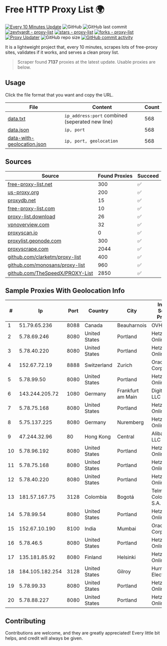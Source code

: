 
# Free HTTP Proxy List 🌍

[![Every 10 Minutes Update](https://github.com/mertguvencli/http-proxy-list/actions/workflows/main.yml/badge.svg?branch=main)](https://github.com/mertguvencli/http-proxy-list/actions/workflows/main.yml)
![GitHub](https://img.shields.io/github/license/mertguvencli/http-proxy-list)
![GitHub last commit](https://img.shields.io/github/last-commit/mertguvencli/http-proxy-list)
[![zevtyardt - proxy-list](https://img.shields.io/static/v1?label=zevtyardt&message=proxy-list&color=blue&logo=github)](https://github.com/zevtyardt/proxy-list "Go to GitHub repo")
[![stars - proxy-list](https://img.shields.io/github/stars/zevtyardt/proxy-list?style=social)](https://github.com/zevtyardt/proxy-list)
[![forks - proxy-list](https://img.shields.io/github/forks/zevtyardt/proxy-list?style=social)](https://github.com/zevtyardt/proxy-list)
[![Proxy Updater](https://github.com/zevtyardt/proxy-list/workflows/Proxy%20Updater/badge.svg)](https://github.com/zevtyardt/proxy-list/actions?query=workflow:"Proxy+Updater")
![GitHub repo size](https://img.shields.io/github/repo-size/zevtyardt/proxy-list)
[![GitHub commit activity](https://img.shields.io/github/commit-activity/m/zevtyardt/proxy-list?logo=commits)](https://github.com/zevtyardt/proxy-list/commits/main)

It is a lightweight project that, every 10 minutes, scrapes lots of free-proxy sites, validates if it works, and serves a clean proxy list.

> Scraper found **7137** proxies at the latest update. Usable proxies are below.

## Usage

Click the file format that you want and copy the URL.

|File|Content|Count|
|----|-------|-----|
|[data.txt](https://raw.githubusercontent.com/mertguvencli/http-proxy-list/main/proxy-list/data.txt)|`ip_address:port` combined (seperated new line)|568|
|[data.json](https://raw.githubusercontent.com/mertguvencli/http-proxy-list/main/proxy-list/data.json)|`ip, port`|568|
|[data-with-geolocation.json](https://raw.githubusercontent.com/mertguvencli/http-proxy-list/main/proxy-list/data-with-geolocation.json)|`ip, port, geolocation`|568|

## Sources

|Source|Found Proxies|Succeed|
|------|-------------|-------|
|[free-proxy-list.net](https://free-proxy-list.net)|300|✅|
|[us-proxy.org](https://www.us-proxy.org)|200|✅|
|[proxydb.net](http://proxydb.net)|15|✅|
|[free-proxy-list.com](https://free-proxy-list.com/?page=&port=&type%5B%5D=http&type%5B%5D=https&up_time=0&search=Search)|10|✅|
|[proxy-list.download](https://www.proxy-list.download/HTTP)|26|✅|
|[vpnoverview.com](https://vpnoverview.com/privacy/anonymous-browsing/free-proxy-servers)|32|✅|
|[proxyscan.io](https://www.proxyscan.io)|0|✅|
|[proxylist.geonode.com](https://proxylist.geonode.com/api/proxy-list?limit=300&page=1&sort_by=lastChecked&sort_type=desc&protocols=http,https)|300|✅|
|[proxyscrape.com](https://api.proxyscrape.com/v2/?request=displayproxies&protocol=http&timeout=10000&country=all&ssl=all&anonymity=all)|2044|✅|
|[github.com/clarketm/proxy-list](https://raw.githubusercontent.com/clarketm/proxy-list/master/proxy-list-raw.txt)|400|✅|
|[github.com/monosans/proxy-list](https://raw.githubusercontent.com/monosans/proxy-list/main/proxies/http.txt)|960|✅|
|[github.com/TheSpeedX/PROXY-List](https://raw.githubusercontent.com/TheSpeedX/PROXY-List/master/http.txt)|2850|✅|


## Sample Proxies With Geolocation Info

|#|Ip|Port|Country|City|Internet Service Provider|
|-|--|----|-------|----|-------------------------|
|1|51.79.65.236|8088|Canada|Beauharnois|OVH SAS|
|2|5.78.69.246|8080|United States|Portland|Hetzner Online GmbH|
|3|5.78.40.220|8080|United States|Portland|Hetzner Online GmbH|
|4|152.67.72.19|8888|Switzerland|Zurich|Oracle Corporation|
|5|5.78.99.50|8080|United States|Portland|Hetzner Online GmbH|
|6|143.244.205.72|1080|Germany|Frankfurt am Main|DigitalOcean, LLC|
|7|5.78.75.168|8080|United States|Portland|Hetzner Online GmbH|
|8|5.75.137.225|8080|Germany|Nuremberg|Hetzner Online GmbH|
|9|47.244.32.96|80|Hong Kong|Central|Alibaba.com LLC|
|10|5.78.96.192|8080|United States|Portland|Hetzner Online GmbH|
|11|5.78.75.168|8080|United States|Portland|Hetzner Online GmbH|
|12|5.78.40.220|8080|United States|Portland|Hetzner Online GmbH|
|13|181.57.167.75|3128|Colombia|Bogotá|Telmex Colombia S.A.|
|14|5.78.99.54|8080|United States|Portland|Hetzner Online GmbH|
|15|152.67.10.190|8100|India|Mumbai|Oracle Corporation|
|16|5.78.46.5|8080|United States|Portland|Hetzner Online GmbH|
|17|135.181.85.92|8080|Finland|Helsinki|Hetzner Online GmbH|
|18|184.105.182.254|3128|United States|Gilroy|Hurricane Electric LLC|
|19|5.78.99.33|8080|United States|Portland|Hetzner Online GmbH|
|20|5.78.88.227|8080|United States|Portland|Hetzner Online GmbH|



## Contributing

Contributions are welcome, and they are greatly appreciated! Every
little bit helps, and credit will always be given.

